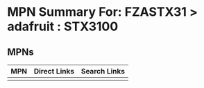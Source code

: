 



# MPN Summary For: FZASTX31 > adafruit : STX3100

## MPNs
  

|MPN|Direct Links|Search Links|
| :--- | :--- | :--- |
||||
